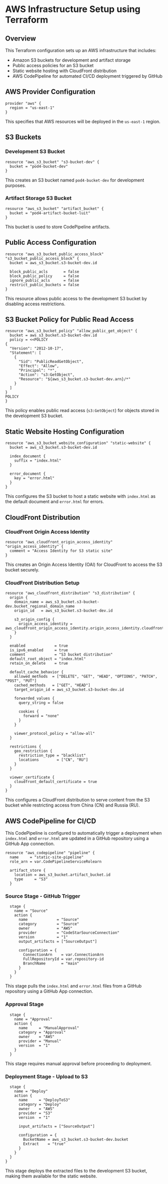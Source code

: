 # AWS Infrastructure Setup using Terraform

## Overview
This Terraform configuration sets up an AWS infrastructure that includes:
- Amazon S3 buckets for development and artifact storage
- Public access policies for an S3 bucket
- Static website hosting with CloudFront distribution
- AWS CodePipeline for automated CI/CD deployment triggered by GitHub

## AWS Provider Configuration
```hcl
provider "aws" {
  region = "us-east-1"
}
```
This specifies that AWS resources will be deployed in the `us-east-1` region.

## S3 Buckets
### Development S3 Bucket
```hcl
resource "aws_s3_bucket" "s3-bucket-dev" {
  bucket = "pod4-bucket-dev"
}
```
This creates an S3 bucket named `pod4-bucket-dev` for development purposes.

### Artifact Storage S3 Bucket
```hcl
resource "aws_s3_bucket" "artifact_bucket" {
  bucket = "pod4-artifact-bucket-luit"
}
```
This bucket is used to store CodePipeline artifacts.

## Public Access Configuration
```hcl
resource "aws_s3_bucket_public_access_block" "s3_bucket_public_access_block" {
  bucket = aws_s3_bucket.s3-bucket-dev.id

  block_public_acls       = false
  block_public_policy     = false
  ignore_public_acls      = false
  restrict_public_buckets = false
}
```
This resource allows public access to the development S3 bucket by disabling access restrictions.

## S3 Bucket Policy for Public Read Access
```hcl
resource "aws_s3_bucket_policy" "allow_public_get_object" {
  bucket = aws_s3_bucket.s3-bucket-dev.id
  policy = <<POLICY
{
  "Version": "2012-10-17",
  "Statement": [
    {
      "Sid": "PublicReadGetObject",
      "Effect": "Allow",
      "Principal": "*",
      "Action": "s3:GetObject",
      "Resource": "${aws_s3_bucket.s3-bucket-dev.arn}/*"
    }
  ]
}
POLICY
}
```
This policy enables public read access (`s3:GetObject`) for objects stored in the development S3 bucket.

## Static Website Hosting Configuration
```hcl
resource "aws_s3_bucket_website_configuration" "static-website" {
  bucket = aws_s3_bucket.s3-bucket-dev.id

  index_document {
    suffix = "index.html"
  }

  error_document {
    key = "error.html"
  }
}
```
This configures the S3 bucket to host a static website with `index.html` as the default document and `error.html` for errors.

## CloudFront Distribution
### CloudFront Origin Access Identity
```hcl
resource "aws_cloudfront_origin_access_identity" "origin_access_identity" {
  comment = "Access Identity for S3 static site"
}
```
This creates an Origin Access Identity (OAI) for CloudFront to access the S3 bucket securely.

### CloudFront Distribution Setup
```hcl
resource "aws_cloudfront_distribution" "s3_distribution" {
  origin {
    domain_name = aws_s3_bucket.s3-bucket-dev.bucket_regional_domain_name
    origin_id   = aws_s3_bucket.s3-bucket-dev.id

    s3_origin_config {
      origin_access_identity = aws_cloudfront_origin_access_identity.origin_access_identity.cloudfront_access_identity_path
    }
  }

  enabled             = true
  is_ipv6_enabled     = true
  comment             = "S3 bucket distribution"
  default_root_object = "index.html"
  retain_on_delete    = true

  default_cache_behavior {
    allowed_methods  = ["DELETE", "GET", "HEAD", "OPTIONS", "PATCH", "POST", "PUT"]
    cached_methods   = ["GET", "HEAD"]
    target_origin_id = aws_s3_bucket.s3-bucket-dev.id

    forwarded_values {
      query_string = false

      cookies {
        forward = "none"
      }
    }

    viewer_protocol_policy = "allow-all"
  }

  restrictions {
    geo_restriction {
      restriction_type = "blacklist"
      locations        = ["CN", "RU"]
    }
  }

  viewer_certificate {
    cloudfront_default_certificate = true
  }
}
```
This configures a CloudFront distribution to serve content from the S3 bucket while restricting access from China (CN) and Russia (RU).

## AWS CodePipeline for CI/CD
This CodePipeline is configured to automatically trigger a deployment when `index.html` and `error.html` are updated in a GitHub repository using a GitHub App connection.

```hcl
resource "aws_codepipeline" "pipeline" {
  name     = "static-site-pipeline"
  role_arn = var.CodePipelineServiceRolearn

  artifact_store {
    location = aws_s3_bucket.artifact_bucket.id
    type     = "S3"
  }
```
### Source Stage - GitHub Trigger
```hcl
  stage {
    name = "Source"
    action {
      name             = "Source"
      category         = "Source"
      owner            = "AWS"
      provider         = "CodeStarSourceConnection"
      version          = "1"
      output_artifacts = ["SourceOutput"]

      configuration = {
        ConnectionArn    = var.ConnectionArn
        FullRepositoryId = var.repository-id
        BranchName       = "main"
      }
    }
  }
```
This stage pulls the `index.html` and `error.html` files from a GitHub repository using a GitHub App connection.

### Approval Stage
```hcl
  stage {
    name = "Approval"
    action {
      name     = "ManualApproval"
      category = "Approval"
      owner    = "AWS"
      provider = "Manual"
      version  = "1"
    }
  }
```
This stage requires manual approval before proceeding to deployment.

### Deployment Stage - Upload to S3
```hcl
  stage {
    name = "Deploy"
    action {
      name     = "DeployToS3"
      category = "Deploy"
      owner    = "AWS"
      provider = "S3"
      version  = "1"

      input_artifacts = ["SourceOutput"]

      configuration = {
        BucketName = aws_s3_bucket.s3-bucket-dev.bucket
        Extract    = "true"
      }
    }
  }
}
```
This stage deploys the extracted files to the development S3 bucket, making them available for the static website.

